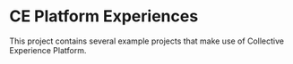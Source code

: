 # CE Platform Experiences

This project contains several example projects that make use of Collective Experience Platform.
